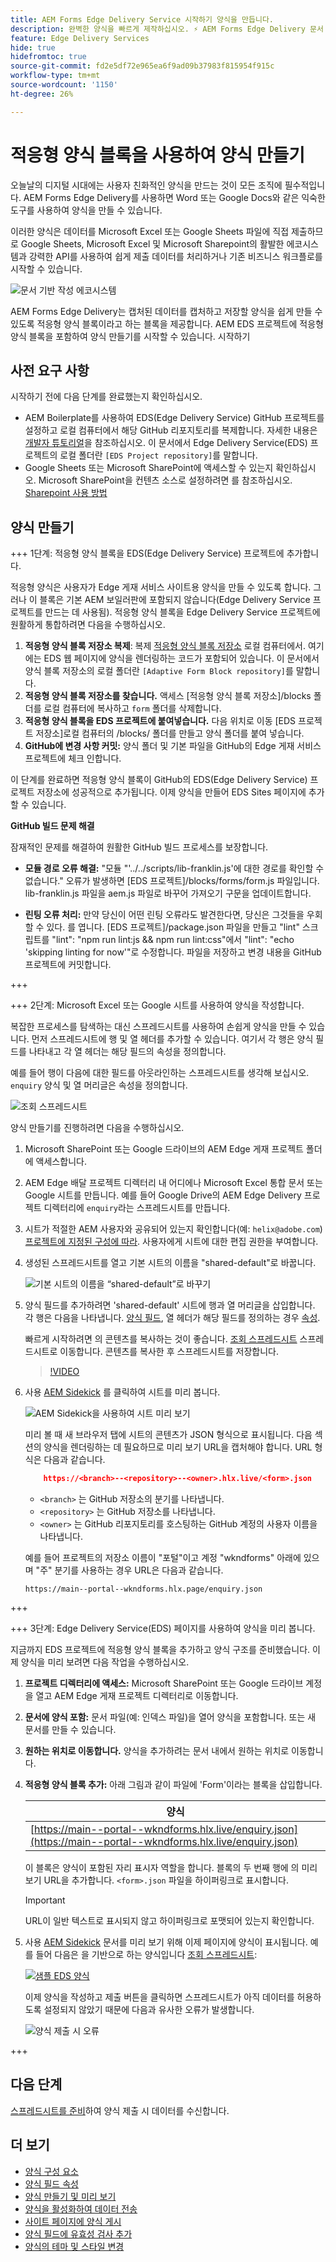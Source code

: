 ```yaml
---
title: AEM Forms Edge Delivery Service 시작하기 양식을 만듭니다.
description: 완벽한 양식을 빠르게 제작하십시오. ⚡ AEM Forms Edge Delivery 문서 기반 작성 = 놀라운 속도 및 만족도가 높은 사용자를 위한 SEO 친화적 양식과 검색 엔진.
feature: Edge Delivery Services
hide: true
hidefromtoc: true
source-git-commit: fd2e5df72e965ea6f9ad09b37983f815954f915c
workflow-type: tm+mt
source-wordcount: '1150'
ht-degree: 26%

---
```



# 적응형 양식 블록을 사용하여 양식 만들기

오늘날의 디지털 시대에는 사용자 친화적인 양식을 만드는 것이 모든 조직에 필수적입니다. AEM Forms Edge Delivery를 사용하면 Word 또는 Google Docs와 같은 익숙한 도구를 사용하여 양식을 만들 수 있습니다.

이러한 양식은 데이터를 Microsoft Excel 또는 Google Sheets 파일에 직접 제출하므로 Google Sheets, Microsoft Excel 및 Microsoft Sharepoint의 활발한 에코시스템과 강력한 API를 사용하여 쉽게 제출 데이터를 처리하거나 기존 비즈니스 워크플로를 시작할 수 있습니다.

![문서 기반 작성 에코시스템](/help/edge/assets/document-based-authoring-workflow-create-form.png)

AEM Forms Edge Delivery는 캡처된 데이터를 캡처하고 저장할 양식을 쉽게 만들 수 있도록 적응형 양식 블록이라고 하는 블록을 제공합니다. AEM EDS 프로젝트에 적응형 양식 블록을 포함하여 양식 만들기를 시작할 수 있습니다. 시작하기


## 사전 요구 사항

시작하기 전에 다음 단계를 완료했는지 확인하십시오.

* AEM Boilerplate를 사용하여 EDS(Edge Delivery Service) GitHub 프로젝트를 설정하고 로컬 컴퓨터에서 해당 GitHub 리포지토리를 복제합니다. 자세한 내용은 [개발자 튜토리얼](https://www.aem.live/developer/tutorial)을 참조하십시오. 이 문서에서 Edge Delivery Service(EDS) 프로젝트의 로컬 폴더란 `[EDS Project repository]`를 말합니다.
* Google Sheets 또는 Microsoft SharePoint에 액세스할 수 있는지 확인하십시오. Microsoft SharePoint을 컨텐츠 소스로 설정하려면 를 참조하십시오. [Sharepoint 사용 방법](https://www.aem.live/docs/setup-customer-sharepoint)



## 양식 만들기

+++ 1단계: 적응형 양식 블록을 EDS(Edge Delivery Service) 프로젝트에 추가합니다.

적응형 양식은 사용자가 Edge 게재 서비스 사이트용 양식을 만들 수 있도록 합니다. 그러나 이 블록은 기본 AEM 보일러판에 포함되지 않습니다(Edge Delivery Service 프로젝트를 만드는 데 사용됨). 적응형 양식 블록을 Edge Delivery Service 프로젝트에 원활하게 통합하려면 다음을 수행하십시오.

1. **적응형 양식 블록 저장소 복제**: 복제 [적응형 양식 블록 저장소](https://github.com/adobe/afb) 로컬 컴퓨터에서. 여기에는 EDS 웹 페이지에 양식을 렌더링하는 코드가 포함되어 있습니다. 이 문서에서 양식 블록 저장소의 로컬 폴더란 `[Adaptive Form Block repository]`를 말합니다.
1. **적응형 양식 블록 저장소를 찾습니다.** 액세스 [적응형 양식 블록 저장소]/blocks 폴더를 로컬 컴퓨터에 복사하고 `form` 폴더를 삭제합니다.
1. **적응형 양식 블록을 EDS 프로젝트에 붙여넣습니다.**
다음 위치로 이동 [EDS 프로젝트 저장소]로컬 컴퓨터의 /blocks/ 폴더를 만들고 양식 폴더를 붙여 넣습니다.
1. **GitHub에 변경 사항 커밋:** 양식 폴더 및 기본 파일을 GitHub의 Edge 게재 서비스 프로젝트에 체크 인합니다.

이 단계를 완료하면 적응형 양식 블록이 GitHub의 EDS(Edge Delivery Service) 프로젝트 저장소에 성공적으로 추가됩니다. 이제 양식을 만들어 EDS Sites 페이지에 추가할 수 있습니다.


**GitHub 빌드 문제 해결**

잠재적인 문제를 해결하여 원활한 GitHub 빌드 프로세스를 보장합니다.

* **모듈 경로 오류 해결:**
&quot;모듈 &quot;&#39;../../scripts/lib-franklin.js&#39;에 대한 경로를 확인할 수 없습니다.&quot; 오류가 발생하면 [EDS 프로젝트]/blocks/forms/form.js 파일입니다. lib-franklin.js 파일을 aem.js 파일로 바꾸어 가져오기 구문을 업데이트합니다.

* **린팅 오류 처리:**
만약 당신이 어떤 린팅 오류라도 발견한다면, 당신은 그것들을 우회할 수 있다. 를 엽니다. [EDS 프로젝트]/package.json 파일을 만들고 &quot;lint&quot; 스크립트를 &quot;lint&quot;: &quot;npm run lint:js &amp;&amp; npm run lint:css&quot;에서 &quot;lint&quot;: &quot;echo &#39;skipping linting for now&#39;&quot;로 수정합니다. 파일을 저장하고 변경 내용을 GitHub 프로젝트에 커밋합니다.



+++

+++ 2단계: Microsoft Excel 또는 Google 시트를 사용하여 양식을 작성합니다.

복잡한 프로세스를 탐색하는 대신 스프레드시트를 사용하여 손쉽게 양식을 만들 수 있습니다. 먼저 스프레드시트에 행 및 열 헤더를 추가할 수 있습니다. 여기서 각 행은 양식 필드를 나타내고 각 열 헤더는 해당 필드의 속성을 정의합니다.

예를 들어 행이 다음에 대한 필드를 아웃라인하는 스프레드시트를 생각해 보십시오. `enquiry` 양식 및 열 머리글은 속성을 정의합니다.

![조회 스프레드시트](/help/edge/assets/enquiry-form-spreadsheet.png)

양식 만들기를 진행하려면 다음을 수행하십시오.

1. Microsoft SharePoint 또는 Google 드라이브의 AEM Edge 게재 프로젝트 폴더에 액세스합니다.

1. AEM Edge 배달 프로젝트 디렉터리 내 어디에나 Microsoft Excel 통합 문서 또는 Google 시트를 만듭니다. 예를 들어 Google Drive의 AEM Edge Delivery 프로젝트 디렉터리에 `enquiry`라는 스프레드시트를 만듭니다.

1. 시트가 적절한 AEM 사용자와 공유되어 있는지 확인합니다(예: `helix@adobe.com`) [프로젝트에 지정된 구성에 따라](https://www.aem.live/docs/setup-customer-sharepoint). 사용자에게 시트에 대한 편집 권한을 부여합니다.

1. 생성된 스프레드시트를 열고 기본 시트의 이름을 &quot;shared-default&quot;로 바꿉니다.

   ![기본 시트의 이름을 “shared-default”로 바꾸기](/help/edge/assets/rename-sheet-to-shared-default.png)

1. 양식 필드를 추가하려면 &#39;shared-default&#39; 시트에 행과 열 머리글을 삽입합니다. 각 행은 다음을 나타냅니다. [양식 필드](/help/edge/docs/forms/form-components.md#available-components), 열 헤더가 해당 필드를 정의하는 경우 [속성](/help/edge/docs/forms/form-components.md#components-properties).

   빠르게 시작하려면 의 콘텐츠를 복사하는 것이 좋습니다. [조회 스프레드시트](https://docs.google.com/spreadsheets/d/196lukD028RDK_evBelkOonPxC7w0l_IiJ-Yx3DvMfNk/edit#gid=0) 스프레드시트로 이동합니다. 콘텐츠를 복사한 후 스프레드시트를 저장합니다.

   >[!VIDEO](https://video.tv.adobe.com/v/3427468?quality=12&learn=on)


1. 사용 [AEM Sidekick](https://www.aem.live/developer/tutorial#preview-and-publish-your-content) 를 클릭하여 시트를 미리 봅니다.

   ![AEM Sidekick을 사용하여 시트 미리 보기](/help/edge/assets/preview-form.png)

   미리 볼 때 새 브라우저 탭에 시트의 콘텐츠가 JSON 형식으로 표시됩니다. 다음 섹션의 양식을 렌더링하는 데 필요하므로 미리 보기 URL을 캡처해야 합니다. URL 형식은 다음과 같습니다.


   ```JSON
       https://<branch>--<repository>--<owner>.hlx.live/<form>.json
   ```

   * `<branch>` 는 GitHub 저장소의 분기를 나타냅니다.
   * `<repository>` 는 GitHub 저장소를 나타냅니다.
   * `<owner>` 는 GitHub 리포지토리를 호스팅하는 GitHub 계정의 사용자 이름을 나타냅니다.

   예를 들어 프로젝트의 저장소 이름이 &quot;포털&quot;이고 계정 &quot;wkndforms&quot; 아래에 있으며 &quot;주&quot; 분기를 사용하는 경우 URL은 다음과 같습니다.

   `https://main--portal--wkndforms.hlx.page/enquiry.json`


+++

+++ 3단계: Edge Delivery Service(EDS) 페이지를 사용하여 양식을 미리 봅니다.


지금까지 EDS 프로젝트에 적응형 양식 블록을 추가하고 양식 구조를 준비했습니다. 이제 양식을 미리 보려면 다음 작업을 수행하십시오.

1. **프로젝트 디렉터리에 액세스:** Microsoft SharePoint 또는 Google 드라이브 계정을 열고 AEM Edge 게재 프로젝트 디렉터리로 이동합니다.

1. **문서에 양식 포함:** 문서 파일(예: 인덱스 파일)을 열어 양식을 포함합니다. 또는 새 문서를 만들 수 있습니다.

1. **원하는 위치로 이동합니다.** 양식을 추가하려는 문서 내에서 원하는 위치로 이동합니다.

1. **적응형 양식 블록 추가:** 아래 그림과 같이 파일에 &#39;Form&#39;이라는 블록을 삽입합니다.

   | 양식 |
   |---|
   | [https://main--portal--wkndforms.hlx.live/enquiry.json](https://main--portal--wkndforms.hlx.live/enquiry.json) |

   이 블록은 양식이 포함된 자리 표시자 역할을 합니다. 블록의 두 번째 행에 의 미리보기 URL을 추가합니다. `<form>.json` 파일을 하이퍼링크로 표시합니다.

   >[!IMPORTANT]
   >
   >
   > URL이 일반 텍스트로 표시되지 않고 하이퍼링크로 포맷되어 있는지 확인합니다.


1. 사용 [AEM Sidekick](https://www.aem.live/developer/tutorial#preview-and-publish-your-content) 문서를 미리 보기 위해 이제 페이지에 양식이 표시됩니다. 예를 들어 다음은 을 기반으로 하는 양식입니다 [조회 스프레드시트](https://docs.google.com/spreadsheets/d/196lukD028RDK_evBelkOonPxC7w0l_IiJ-Yx3DvMfNk/edit#gid=0):


   [![샘플 EDS 양식](/help/edge/assets/eds-form.png)](https://main--portal--wkndforms.hlx.live/)

   이제 양식을 작성하고 제출 버튼을 클릭하면 스프레드시트가 아직 데이터를 허용하도록 설정되지 않았기 때문에 다음과 유사한 오류가 발생합니다.

   ![양식 제출 시 오류](/help/edge/assets/form-error.png)

+++


## 다음 단계

[스프레드시트를 준비](/help/edge/docs/forms/submit-forms.md)하여 양식 제출 시 데이터를 수신합니다.



## 더 보기

* [양식 구성 요소](/help/edge/docs/forms/form-components.md)
* [양식 필드 속성](/help/edge/docs/forms/eds-form-field-properties)
* [양식 만들기 및 미리 보기](/help/edge/docs/forms/create-forms.md)
* [양식을 활성화하여 데이터 전송](/help/edge/docs/forms/submit-forms.md)
* [사이트 페이지에 양식 게시](/help/edge/docs/forms/publish-forms.md)
* [양식 필드에 유효성 검사 추가](/help/edge/docs/forms/validate-forms.md)
* [양식의 테마 및 스타일 변경](/help/edge/docs/forms/style-theme-forms.md)
